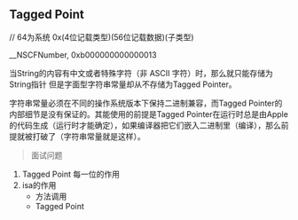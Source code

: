 ## Tagged Point


// 64为系统
0x(4位记载类型)(56位记载数据)(子类型)

__NSCFNumber, 0xb000000000000013

当String的内容有中文或者特殊字符（非 ASCII 字符）时，那么就只能存储为String指针
但是字面型字符串常量却从不存储为Tagged Pointer。

字符串常量必须在不同的操作系统版本下保持二进制兼容，而Tagged Pointer的内部细节是没有保证的。其能使用的前提是Tagged Pointer在运行时总是由Apple的代码生成（运行时才能确定），如果编译器把它们嵌入二进制里（编译），那么前提就被打破了（字符串常量就是这样）。

> 面试问题

1. Tagged Point 每一位的作用
2. isa的作用
	* 方法调用
	* Tagged Point

	


